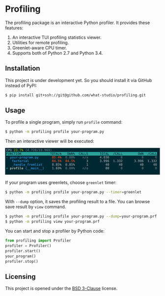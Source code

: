 Profiling
=========

The profiling package is an interactive Python profiler.  It provides these
features:

1. An interactive TUI profiling statistics viewer.
1. Utilities for remote profiling.
1. Greenlet-aware CPU timer.
1. Supports both of Python 2.7 and Python 3.4.

Installation
------------

This project is under development yet.  So you should install it via GitHub
instead of PyPI:

```sh
$ pip install git+ssh://git@github.com/what-studio/profiling.git
```

Usage
-----

To profile a single program, simply run `profile` command:

```sh
$ python -m profiling profile your-program.py
```

Then an interactive viewer will be executed:

![](screenshots/your-program.png)

If your program uses greenlets, choose `greenlet` timer:

```sh
$ python -m profiling profile your-program.py --timer=greenlet
```

With `--dump` option, it saves the profiling result to a file.  You can browse
save result by `view` command.

```sh
$ python -m profiling profile your-program.py --dump=your-program.prf
$ python -m profiling view your-program.prf
```

You can start and stop a profiler by Python code:

```python
from profiling import Profiler
profiler = Profiler()
profiler.start()
your_program()
profiler.stop()
```

Licensing
---------

This project is opened under the [BSD 3-Clause] license.

[BSD 3-Clause]: http://opensource.org/licenses/BSD-3-Clause
